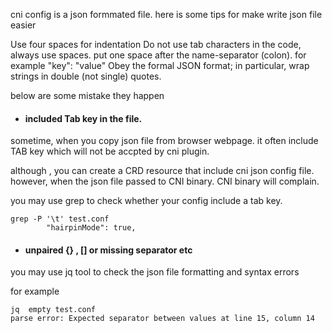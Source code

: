 cni config is a json formmated file. 
here is some tips for make write json file easier

Use four spaces for indentation  Do not use tab characters in the code, always use spaces.
put one space after the name-separator (colon). for example "key": "value"
Obey the formal JSON format; in particular, wrap strings in double (not single) quotes.

below are some mistake they happen 

- #### included Tab key in the file. 
sometime, when you copy json file from browser webpage. it often include TAB key which will not be accpted by cni plugin.

although , you can create a CRD resource that include cni json config file. however, when the json file passed to CNI binary. CNI binary will complain.

you may use  grep to check whether your config include a tab key. 
```
grep -P '\t' test.conf
        "hairpinMode": true,
```


- #### unpaired {} , [] or missing separator  etc 

you may use jq tool to check the json file formatting and syntax errors

for example

```
jq  empty test.conf
parse error: Expected separator between values at line 15, column 14

```
